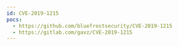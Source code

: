 ```yaml
---
id: CVE-2019-1215
pocs:
  - https://github.com/bluefrostsecurity/CVE-2019-1215
  - https://gitlab.com/gavz/CVE-2019-1215
---
```

